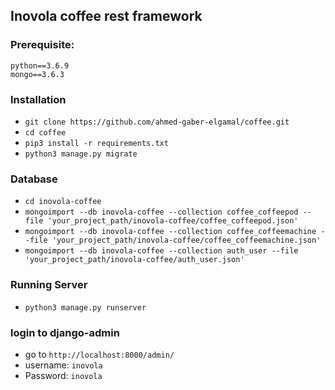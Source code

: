 ## Inovola coffee rest framework

### Prerequisite:
    python==3.6.9
    mongo==3.6.3
### Installation
- `git clone https://github.com/ahmed-gaber-elgamal/coffee.git`
- `cd coffee`
- `pip3 install -r requirements.txt`
- `python3 manage.py migrate`
### Database
- `cd inovola-coffee`
- `mongoimport --db inovola-coffee --collection coffee_coffeepod --file 'your_project_path/inovola-coffee/coffee_coffeepod.json'`
- `mongoimport --db inovola-coffee --collection coffee_coffeemachine --file 'your_project_path/inovola-coffee/coffee_coffeemachine.json'`
- `mongoimport --db inovola-coffee --collection auth_user --file 'your_project_path/inovola-coffee/auth_user.json'`
### Running Server
- `python3 manage.py runserver`
### login to django-admin
- go to `http://localhost:8000/admin/`
- username: `inovola`
- Password: `inovola`
